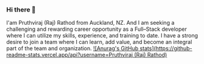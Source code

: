 ### Hi there 👋

I'am Pruthviraj (Raj) Rathod from Auckland, NZ. And I am seeking a challenging and rewarding career opportunity as a Full–Stack developer where I can utilize my skills, experience, and training to date. 
I have a strong desire to join a team where I can learn, add value, and become an integral part of the team and organization.
[![Anurag's GitHub stats](https://github-readme-stats.vercel.app/api?username=Pruthviraj (Raj) Rathod)](https://github.com/anuraghazra/github-readme-stats)
